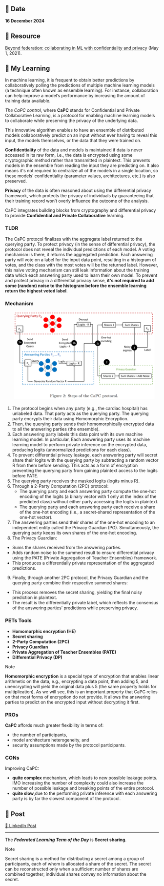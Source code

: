 ## 📅 Date
**16 December 2024**

## 📰 Resource
[Beyond federation: collaborating in ML with confidentiality and privacy](http://www.cleverhans.io/2021/05/01/capc.html) (May 1, 2021).


## 🔖 My Learning

In machine learning, it is frequent to obtain better predictions by collaboratively polling the predictions of multiple machine learning models (a technique often known as ensemble learning). For instance, collaboration can help improve a model’s performance by increasing the amount of training data available.

*The CaPC control*, where **CaPC** stands for Confidential and Private Collaborative Learning, is a protocol for enabling machine learning models to collaborate while preserving the privacy of the underlying data.

This innovative algorithm enables to have an ensemble of distributed models collaboratively predict on an input without ever having to reveal this input, the models themselves, or the data that they were trained on.

**Confidentiality** of the data and models is maintained if data is never accessed in its raw form, i.e., the data is encrypted using some cryptographic method rather than transmitted in plaintext. This prevents models in the ensemble from reading the input they are predicting on. It also means it's not required to centralize all of the models in a single location, so these models’ confidentiality (parameter values, architectures, etc.) is also preserved.

**Privacy** of the data is often reasoned about using the differential privacy framework, which protects the privacy of individuals by guaranteeing that their training record won’t overly influence the outcome of the analysis. 

CaPC integrates building blocks from cryptography and differential privacy to provide **Confidential and Private Collaborative** learning.

### TLDR
The CaPC protocol finalizes with the aggregate label returned to the querying party. To protect privacy (in the sense of differential privacy), the protocol does not reveal the individual predictions of each model. A voting mechanism is there, it returns the aggregated prediction. Each answering party will vote on a label for the input data point, resulting in a histogram of votes, and the class with the most votes will be the returned label. However, this naive voting mechanism can still leak information about the training data which each answering party used to learn their own model. To prevent and protect privacy in a differential privacy sense, **it's not required to add some (random) noise to the histogram before the ensemble learning return the highest voted label**.

### Mechanism
![CaPC](../images/CaPC_protocol.png)
1. The protocol begins when any party (e.g., the cardiac hospital) has unlabeled data. That party acts as the querying party. The querying party encrypts their data using Homomorphic Encryption. 
2. Then, the querying party sends their homomorphically encrypted data to all the answering parties (the ensemble).
3. Each answering party labels this data point with its own machine learning model. 
In particular, Each answering party uses its machine learning model to perform private inference on the encrypted data, producing logits (unnormalized predictions for each class).
4. To prevent differential privacy leakage, each answering party will secret share their logits with the querying party by subtracting a random vector R from them before sending. This acts as a form of encryption preventing the querying party from gaining plaintext access to the logits before PATE.
5. The querying party receives the masked logits (logits minus R).
6. Through a 2-Party Computation (2PC) protocol:
   - The querying party and each answering party compute the one-hot encoding of the logits (a binary vector with 1 only at the index of the predicted class) without either party accessing the logits in plaintext.
   - The querying party and each answering party each receive a share of the one-hot encoding (i.e., a secret-shared representation of the one-hot vector).
7. The answering parties send their shares of the one-hot encoding to an independent entity called the Privacy Guardian (PG). Simultaneously, the querying party keeps its own shares of the one-hot encoding.
8. The Privacy Guardian:
- Sums the shares received from the answering parties.
- Adds random noise to the summed result to ensure differential privacy using the PATE (Private Aggregation of Teacher Ensembles) framework.
- This produces a differentially private representation of the aggregated predictions.
9. Finally, through another 2PC protocol, the Privacy Guardian and the querying party combine their respective summed shares:
- This process removes the secret sharing, yielding the final noisy prediction in plaintext.
- The result is the differentially private label, which reflects the consensus of the answering parties’ predictions while preserving privacy.

### PETs Tools
- **Homomorphic encryption (HE)**
- **Secret sharing**
- **2-Party Computation (2PC)**
- **Privacy Guardian**
- **Private Aggregation of Teacher Ensembles (PATE)**
- **Differential Privacy (DP)**

> [!NOTE]
> **Homomorphic encryption** is a special type of encryption that enables linear arithmetic on the data, e.g., encrypting a data point, then adding 5, and unencrypting will yield the original data plus 5 (the same property holds for multiplication). As we will see, this is an important property that CaPC relies on that most forms of encryption do not provide. It allows the answering parties to predict on the encrypted input without decrypting it first.

### PROs
**CaPC** affords much greater flexibility in terms of:
- the number of participants, 
- model architecture heterogeneity, and 
- security assumptions made by the protocol participants. 

### CONs
Improving CaPC:
- **quite complex** mechanism, which leads to new possible leakage points. IMO increasing the number of complexity could also increase the number of possible leakage and breaking points of the entire protocol.
- **quite slow**,due to the performing private inference with each answering party is by far the slowest component of the protocol.

## 📮 Post 

[📘 LinkedIn Post](https://www.linkedin.com/posts/giuliagualtieri_30daysofflcode-capc-confidential-activity-7274319752250949632-EZWS?utm_source=share&utm_medium=member_desktop)

------
The _**Federated Learning Term of the Day**_ is **Secret sharing**.
> [!NOTE]
> Secret sharing is a method for distributing a secret among a group of participants, each of whom is allocated a share of the secret. The secret can be reconstructed only when a sufficient number of shares are combined together; individual shares convey no information about the secret.